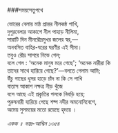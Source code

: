 ###সময়সেতুপথে

ভোরের বেলায় মাঠ প্রান্তর নীলকন্ঠ পাখি,   
দুপুরবেলার আকাশে নীল পাহাড় নীলিমা,   
সারাটি দিন মীনরৌদ্রমুখর জলের স্বর,―   
অনবসিত বাহির-ঘরের ঘরণীর এই সীমা।   
তবুও রৌদ্র সাগরে নিভে গেল;   
বলে গেল : ‘অনেক মানুষ মরে গেছে'; ‘অনেক নারীরা কি   
তাদের সাথে হারিয়ে গেছে?’―বলতে গেলাম আমি;   
উঁচু গাছের ধূসর হাড়ে চাঁদ না কি সে পাখি   
বাতাস আকাশ নক্ষত্র নীড় খুঁজে   
বসে আছে এই প্রকৃতির পলকে নিবড়ি হয়ে;   
পুরুষনারী হারিয়ে গেছে শষ্প নদীর অমনোনিবেশে,   
অমেয় সুসময়ের মতো রয়েছে হৃদয়ে ।

*একক ॥ ভাদ্র-আশ্বিন ১৩৫৪*
